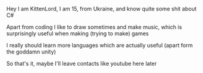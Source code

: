 Hey I am KittenLord, I am 15, from Ukraine, and know quite some shit about C#

Apart from coding I like to draw sometimes and make music, which is surprisingly useful when making (trying to make) games

I really should learn more languages which are actually useful (apart form the goddamn unity)

So that's it, maybe I'll leave contacts like youtube here later
